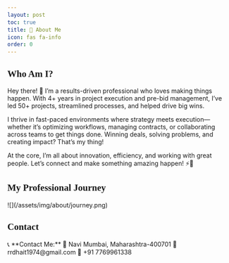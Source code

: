 ```yaml
---
layout: post
toc: true
title: 🚀 About Me  
icon: fas fa-info
order: 0
---
```


<h2 id="who-am-i" style="font-family: 'Architects Daughter', cursive;">Who Am I?</h2>

Hey there! 👋 I’m a results-driven professional who loves making things happen. With 4+ years in project execution and pre-bid management, I’ve led 50+ projects, streamlined processes, and helped drive big wins.

I thrive in fast-paced environments where strategy meets execution—whether it’s optimizing workflows, managing contracts, or collaborating across teams to get things done. Winning deals, solving problems, and creating impact? That’s my thing!

At the core, I’m all about innovation, efficiency, and working with great people. Let’s connect and make something amazing happen! ⚡🚀

<h2 id="professional-journey" style="font-family: 'Architects Daughter', cursive;">My Professional Journey </h2>
![](/assets/img/about/journey.png)


<h2 id="contact" style="font-family: 'Architects Daughter', cursive;">Contact</h2>
📞 **Contact Me:**  
📍 Navi Mumbai, Maharashtra-400701  
📧 rrdhait1974@gmail.com  
📱 +91 7769961338
